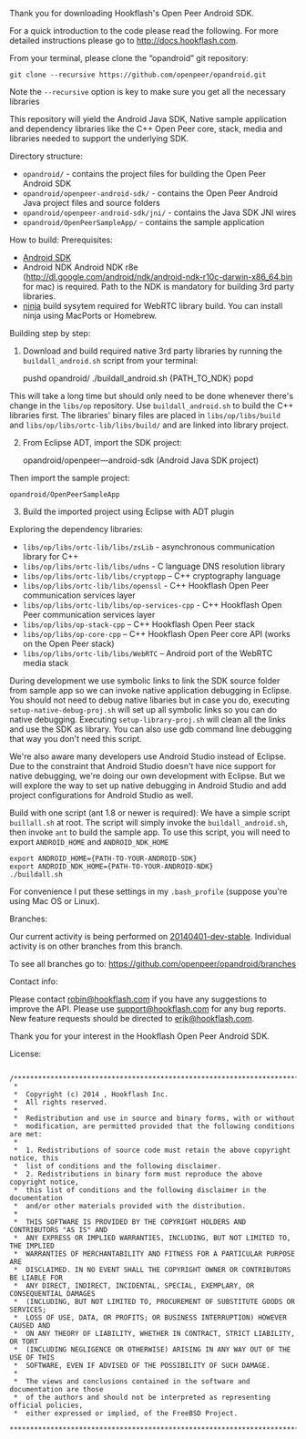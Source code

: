 Thank you for downloading Hookflash's Open Peer Android SDK.

For a quick introduction to the code please read the following. For more detailed instructions please go to http://docs.hookflash.com.

From your terminal, please clone the “opandroid” git repository:

    git clone --recursive https://github.com/openpeer/opandroid.git

Note the `--recursive` option is key to make sure you get all the necessary libraries

This repository will yield the Android Java SDK, Native sample application and dependency libraries like the C++ Open Peer core, stack, media and libraries needed to support the underlying SDK.

Directory structure:
+ `opandroid/` - contains the project files for building the Open Peer Android SDK
+ `opandroid/openpeer-android-sdk/` - contains the Open Peer Android Java project files and source folders
+ `opandroid/openpeer-android-sdk/jni/` - contains the Java SDK JNI wires
+ `opandroid/OpenPeerSampleApp/` - contains the sample application 

How to build:
Prerequisites: 
+ [Android SDK](https://developer.android.com/sdk/index.html)
+ Android NDK  Android NDK r8e (http://dl.google.com/android/ndk/android-ndk-r10c-darwin-x86_64.bin for mac) is required. Path to the NDK is mandatory for building 3rd party libraries. 
+ [ninja](http://martine.github.io/ninja/) build sysytem required for WebRTC library build. You can install ninja using MacPorts or Homebrew.

Building step by step:

1) Download and build required native 3rd party libraries by running the `buildall_android.sh` script from your terminal:

    pushd opandroid/
    ./buildall_android.sh {PATH_TO_NDK}
    popd

This will take a long time but should only need to be done whenever there's change in the `libs/op` repository. Use `buildall_android.sh` to build the C++ libraries first. The libraries' binary files are placed in `libs/op/libs/build` and `libs/op/libs/ortc-lib/libs/build/` and are linked into library project.

2) From Eclipse ADT, import the SDK project:

    opandroid/openpeer—android-sdk (Android Java SDK project)

Then import the sample project:

    opandroid/OpenPeerSampleApp

3) Build the imported project using Eclipse with ADT plugin

Exploring the dependency libraries:
+ `libs/op/libs/ortc-lib/libs/zsLib` - asynchronous communication library for C++
+ `libs/op/libs/ortc-lib/libs/udns` - C language DNS resolution library
+ `libs/op/libs/ortc-lib/libs/cryptopp` – C++ cryptography language
+ `libs/op/libs/ortc-lib/libs/openssl` - C++ Hookflash Open Peer communication services layer
+ `libs/op/libs/ortc-lib/libs/op-services-cpp` - C++ Hookflash Open Peer communication services layer
+ `libs/op/libs/op-stack-cpp` – C++ Hookflash Open Peer stack
+ `libs/op/libs/op-core-cpp` – C++ Hookflash Open Peer core API (works on the Open Peer stack)
+ `libs/op/libs/ortc-lib/libs/WebRTC` – Android port of the WebRTC media stack

During development we use symbolic links to link the SDK source folder from sample app so we can invoke native application debugging in Eclipse. You should not need to debug native libaries but in case you do, executing `setup-native-debug-proj.sh` will set up all symbolic links so you can do native debugging. Executing `setup-library-proj.sh` will clean all the links and use the SDK as library. You can also use gdb command line debugging that way you don't need this script.

We're also aware many developers use Android Studio instead of Eclipse. Due to the constraint that Android Studio doesn't have nice support for native debugging, we're doing our own development with Eclipse. But we will explore the way to set up native debugging in Android Studio and add project configurations for Android Studio as well.

Build with one script (ant 1.8 or newer is required):
We have a simple script `buillall.sh` at root. The script will simply invoke the `buildall_android.sh`, then invoke `ant` to build the sample app. To use this script, you will need to export `ANDROID_HOME` and `ANDROID_NDK_HOME`

    export ANDROID_HOME={PATH-TO-YOUR-ANDROID-SDK}
    export ANDROID_NDK_HOME={PATH-TO-YOUR-ANDROID-NDK}
    ./buildall.sh

For convenience I put these settings in my `.bash_profile` (suppose you're using Mac OS or Linux).

Branches:

Our current activity is being performed on [20140401-dev-stable]( https://github.com/openpeer/opandroid/tree/20140401-dev-stable). Individual activity is on other branches from this branch.

To see all branches go to:
https://github.com/openpeer/opandroid/branches

Contact info:

Please contact robin@hookflash.com if you have any suggestions to improve the API. Please use support@hookflash.com for any bug reports. New feature requests should be directed to erik@hookflash.com.

Thank you for your interest in the Hookflash Open Peer Android SDK.

License:
```
 /*******************************************************************************
 *
 *  Copyright (c) 2014 , Hookflash Inc.
 *  All rights reserved.
 *  
 *  Redistribution and use in source and binary forms, with or without
 *  modification, are permitted provided that the following conditions are met:
 *  
 *  1. Redistributions of source code must retain the above copyright notice, this
 *  list of conditions and the following disclaimer.
 *  2. Redistributions in binary form must reproduce the above copyright notice,
 *  this list of conditions and the following disclaimer in the documentation
 *  and/or other materials provided with the distribution.
 *  
 *  THIS SOFTWARE IS PROVIDED BY THE COPYRIGHT HOLDERS AND CONTRIBUTORS "AS IS" AND
 *  ANY EXPRESS OR IMPLIED WARRANTIES, INCLUDING, BUT NOT LIMITED TO, THE IMPLIED
 *  WARRANTIES OF MERCHANTABILITY AND FITNESS FOR A PARTICULAR PURPOSE ARE
 *  DISCLAIMED. IN NO EVENT SHALL THE COPYRIGHT OWNER OR CONTRIBUTORS BE LIABLE FOR
 *  ANY DIRECT, INDIRECT, INCIDENTAL, SPECIAL, EXEMPLARY, OR CONSEQUENTIAL DAMAGES
 *  (INCLUDING, BUT NOT LIMITED TO, PROCUREMENT OF SUBSTITUTE GOODS OR SERVICES;
 *  LOSS OF USE, DATA, OR PROFITS; OR BUSINESS INTERRUPTION) HOWEVER CAUSED AND
 *  ON ANY THEORY OF LIABILITY, WHETHER IN CONTRACT, STRICT LIABILITY, OR TORT
 *  (INCLUDING NEGLIGENCE OR OTHERWISE) ARISING IN ANY WAY OUT OF THE USE OF THIS
 *  SOFTWARE, EVEN IF ADVISED OF THE POSSIBILITY OF SUCH DAMAGE.
 *  
 *  The views and conclusions contained in the software and documentation are those
 *  of the authors and should not be interpreted as representing official policies,
 *  either expressed or implied, of the FreeBSD Project.
 *******************************************************************************/
```
